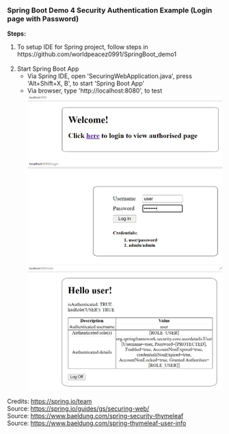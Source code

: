 ### Spring Boot Demo 4 Security Authentication Example (Login page with Password)

**Steps:**
<ol>
<li>To setup IDE for Spring project, follow steps in https://github.com/worldpeacez0991/SpringBoot_demo1</li>

<br/>

<li>Start Spring Boot App
<ul>
<li>Via Spring IDE, open 'SecuringWebApplication.java', press 'Alt+Shift+X, B', to start 'Spring Boot App'</li>
<li>Via browser, type 'http://localhost:8080', to test</li>
<kbd><img src="Pic1.PNG" width="500" /></kbd><br/>
<kbd><img src="Pic2.PNG" width="500" /></kbd><br/>
<kbd><img src="Pic3.PNG" width="500" /></kbd><br/>
</ul>
</li>
</ol>

Credits: https://spring.io/team<br/>
Source: https://spring.io/guides/gs/securing-web/<br/>
Source: https://www.baeldung.com/spring-security-thymeleaf<br/>
Source: https://www.baeldung.com/spring-thymeleaf-user-info<br/>
